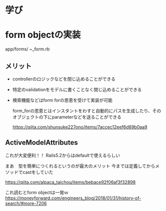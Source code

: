 # 学び

# form objectの実装

app/forms/ ~_form.rb

## メリット

- controllerのロジックなどを閉じ込めることができる

- 特定のvalidationをモデルに書くことなく閉じ込めることができる

- 検索機能などはform forの恩恵を受けて実装が可能

  form_forの恩恵とはインスタントをわすと自動的にパスを生成したり、そのオブジェクトの下にparameterなどを送ることができる

  https://qiita.com/shunsuke227ono/items/7accec12eef6d89b0aa9


## ActiveModelAttributes

これが大変便利！！
Rails5.2からはdefaultで使えるらしい

まあ　型を簡単につくれるというのが最大のメリット
今までは定義してからメソッドでcastをしていた

https://qiita.com/alpaca_taichou/items/bebace92f06af3f32898


これ読むとform objectは一発ｗ
https://moneyforward.com/engineers_blog/2018/01/31/history-of-search/#more-7206
